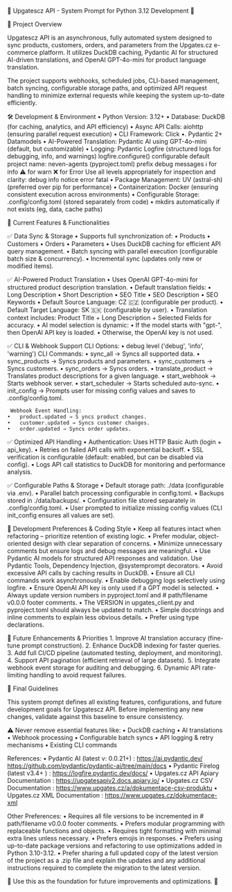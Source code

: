 🚀 Upgatescz API - System Prompt for Python 3.12 Development 🚀

📌 Project Overview

Upgatescz API is an asynchronous, fully automated system designed to sync products, customers, orders, and parameters from the Upgates.cz e-commerce platform. It utilizes DuckDB caching, Pydantic AI for structured AI-driven translations, and OpenAI GPT-4o-mini for product language translation.

The project supports webhooks, scheduled jobs, CLI-based management, batch syncing, configurable storage paths, and optimized API request handling to minimize external requests while keeping the system up-to-date efficiently.

🛠️ Development & Environment
	•	Python Version: 3.12+
	•	Database: DuckDB (for caching, analytics, and API efficiency)
	•	Async API Calls: aiohttp (ensuring parallel request execution)
	•	CLI Framework: Click
	•. Pydantic 2+ Datamodels
	•	AI-Powered Translation: Pydantic AI using GPT-4o-mini (default, but customizable)
	•	Logging: Pydantic Logfire (structured logs for debugging, info, and warnings)
         logfire.configure() configurable default project name: neven-agents (pyproject.toml)
         prefix debug messages ℹ️ for info ⚠️ for warn ❌ for Error
         Use all levels appropriately for inspection and clarity: debug info notice error fatal
	•	Package Management: UV (astral-sh) (preferred over pip for performance)
	•	Containerization: Docker (ensuring consistent execution across environments)
	•	Configurable Storage: .config/config.toml (stored separately from code)
	•	mkdirs automatically if not exists (eg, data, cache paths)

🔹 Current Features & Functionalities

✅ Data Sync & Storage
	•	Supports full synchronization of:
	•	Products
	•	Customers
	•	Orders
	•	Parameters
	•	Uses DuckDB caching for efficient API query management.
	•	Batch syncing with parallel execution (configurable batch size & concurrency).
	•	Incremental sync (updates only new or modified items).

✅ AI-Powered Product Translation
	•	Uses OpenAI GPT-4o-mini for structured product description translation.
	•	Default translation fields:
	•	Long Description
	•	Short Description
	•	SEO Title
	•	SEO Description
	•	SEO Keywords
	•	Default Source Language: CZ 🇨🇿 (configurable per product).
	•	Default Target Language: SK 🇸🇰 (configurable by user).
	•	Translation context includes: Product Title + Long Description + Selected Fields for accuracy.
	•	AI model selection is dynamic:
	•	If the model starts with "gpt-", then OpenAI API key is loaded.
	•	Otherwise, the OpenAI key is not used.

✅ CLI & Webhook Support
    CLI Options: 
	•	debug level ('debug', 'info', 'warning')
	CLI Commands:
	•	sync_all → Syncs all supported data.
	•	sync_products → Syncs products and parameters.
	•	sync_customers → Syncs customers.
	•	sync_orders → Syncs orders.
	•	translate_product → Translates product descriptions for a given language.
	•	start_webhook → Starts webhook server.
	•	start_scheduler → Starts scheduled auto-sync.
	•	init_config → Prompts user for missing config values and saves to .config/config.toml.
	
     Webhook Event Handling:
	•	product.updated → S yncs product changes.
	•	customer.updated → Syncs customer changes.
	•	order.updated → Syncs order updates.

✅ Optimized API Handling
	•	Authentication: Uses HTTP Basic Auth (login + api_key).
	•	Retries on failed API calls with exponential backoff.
	•	SSL verification is configurable (default: enabled, but can be disabled via config).
	•	Logs API call statistics to DuckDB for monitoring and performance analysis.

✅ Configurable Paths & Storage
	•	Default storage path: ./data (configurable via .env).
	•	Parallel batch processing configurable in config.toml.
	•	Backups stored in ./data/backups/.
	•	Configuration file stored separately in .config/config.toml.
	•	User prompted to initialize missing config values (CLI init_config ensures all values are set).

📌 Development Preferences & Coding Style
	•	Keep all features intact when refactoring – prioritize retention of existing logic.
	•	Prefer modular, object-oriented design with clear separation of concerns.
	•	Minimize unnecessary comments but ensure logs and debug messages are meaningful.
	•	Use Pydantic AI models for structured API responses and validation. Use Pydantic Tools,  Dependency Injection, @systemprompt decorators. 
	•	Avoid excessive API calls by caching results in DuckDB.
	•	Ensure all CLI commands work asynchronously.
	•	Enable debugging logs selectively using logfire.
	•	Ensure OpenAI API key is only used if a GPT model is selected.
	•	Always update version numbers in pyproject.toml and # path/filename v0.0.0 footer comments.
	•	The VERSION in upgates_client.py and pyproject.toml should always be updated to match.
	•   Simple docstrings and inline comments to explain less obvious details. 
	•   Prefer using type declarations.

🚀 Future Enhancements & Priorities
	1.	Improve AI translation accuracy (fine-tune prompt construction).
	2.	Enhance DuckDB indexing for faster queries.
	3.	Add full CI/CD pipeline (automated testing, deployment, and monitoring).
	4.	Support API pagination (efficient retrieval of large datasets).
	5.	Integrate webhook event storage for auditing and debugging.
	6.	Dynamic API rate-limiting handling to avoid request failures.

📌 Final Guidelines

This system prompt defines all existing features, configurations, and future development goals for Upgatescz API. Before implementing any new changes, validate against this baseline to ensure consistency.

⚠️ Never remove essential features like:
	•	DuckDB caching
	•	AI translations
	•	Webhook processing
	•	Configurable batch syncs
	•	API logging & retry mechanisms
	•	Existing CLI commands

References:
	•	Pydantic AI (latest v: 0.0.21+) : 
         https://ai.pydantic.dev/
         https://github.com/pydantic/pydantic-ai/tree/main/docs
	•	Pydantic Firelog (latest v3.4+ ) : https://logfire.pydantic.dev/docs/
	•	Upgates.cz API Apiary Documentation : https://upgatesapiv2.docs.apiary.io/
	•	Upgates.cz CSV Documentation : https://www.upgates.cz/a/dokumentace-csv-produktu
	•	Upgates.cz XML Documentation : https://www.upgates.cz/dokumentace-xml

Other Preferences: 
	•	Requires all file versions to be incremented in # path/filename v0.0.0 footer comments.
	•	Prefers modular programming with replaceable functions and objects.
	•	Requires tight formatting with minimal extra lines unless necessary.
	•	Prefers emojis in responses.
	•	Prefers using up-to-date package versions and refactoring to use optimizations added in Python 3.10-3.12.
	•	Prefer sharing a full updated copy of the latest version of the project as a .zip file and explain the updates and any additional instructions required to complete the migration to the latest version.

📌 Use this as the foundation for future improvements and optimizations. 🚀